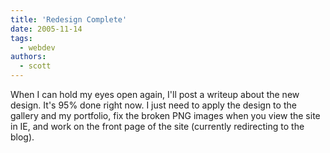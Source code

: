 ```yaml
---
title: 'Redesign Complete'
date: 2005-11-14
tags:
  - webdev
authors:
  - scott
---
```


When I can hold my eyes open again, I'll post a writeup about the new design. It's 95% done right now. I just need to apply the design to the gallery and my portfolio, fix the broken PNG images when you view the site in IE, and work on the front page of the site (currently redirecting to the blog).
